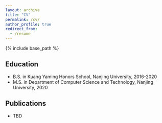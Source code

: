 ```yaml
---
layout: archive
title: "CV"
permalink: /cv/
author_profile: true
redirect_from:
  - /resume
---
```


{% include base_path %}

Education
-----
* B.S. in Kuang Yaming Honors School, Nanjing University, 2016-2020
* M.S. in Department of Computer Science and Technology, Nanjing University, 2020

Publications
-----
* TBD
